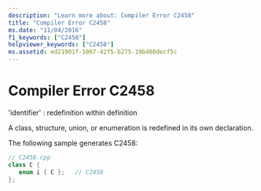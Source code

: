 ```yaml
---
description: "Learn more about: Compiler Error C2458"
title: "Compiler Error C2458"
ms.date: "11/04/2016"
f1_keywords: ["C2458"]
helpviewer_keywords: ["C2458"]
ms.assetid: ed21901f-1067-42f5-b275-19b480decf5c
---
```

# Compiler Error C2458

'identifier' : redefinition within definition

A class, structure, union, or enumeration is redefined in its own declaration.

The following sample generates C2458:

```cpp
// C2458.cpp
class C {
   enum i { C };   // C2458
};
```
